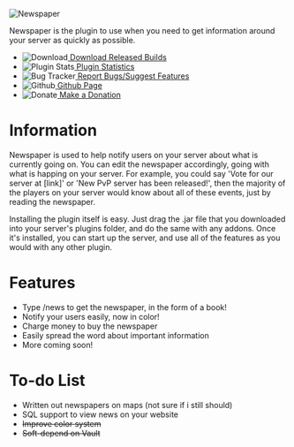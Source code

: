![Newspaper](http://i.imgur.com/OVY2S7Z.png)

Newspaper is the plugin to use when you need to get information around your server as quickly as possible.

* ![Download](http://cdn1.iconfinder.com/data/icons/Futurosoft%20Icons%200.5.2/16x16/mimetypes/Files-Word.png)[ Download Released Builds](http://dev.bukkit.org/server-mods/newspaper/files/)
* ![Plugin Stats](http://cdn4.iconfinder.com/data/icons/SUPERVISTA/business/png/16/column_chart.png)[ Plugin Statistics](https://mcstats.org/plugin/Newspaper/)
* ![Bug Tracker](http://cdn3.iconfinder.com/data/icons/fatcow/16x16_0400/error.png)[ Report Bugs/Suggest Features](http://dev.bukkit.org/server-mods/newspaper/tickets/)
* ![Github](http://cdn1.iconfinder.com/data/icons/Keyamoon-IcoMoon--limited/16/github-cat.png)[ Github Page](https://github.com/keybordpiano459/Newspaper/)
* ![Donate](http://cdn4.iconfinder.com/data/icons/pc_de_hamburg_icon_pack/16x16/donate.png)[ Make a Donation](https://www.paypal.com/cgi-bin/webscr?cmd=_s-xclick&hosted_button_id=7KAV7SCMLHPMC)


# Information

Newspaper is used to help notify users on your server about what is currently going on. You can edit the newspaper accordingly, going with what is happing on your server. For example, you could say 'Vote for our server at [link]' or 'New PvP server has been released!', then the majority of the players on your server would know about all of these events, just by reading the newspaper.

Installing the plugin itself is easy. Just drag the .jar file that you downloaded into your server's plugins folder, and do the same with any addons. Once it's installed, you can start up the server, and use all of the features as you would with any other plugin.


# Features

* Type /news to get the newspaper, in the form of a book!
* Notify your users easily, now in color!
* Charge money to buy the newspaper
* Easily spread the word about important information
* More coming soon!


# To-do List

* Written out newspapers on maps (not sure if i still should)
* SQL support to view news on your website
* ~~Improve color system~~
* ~~Soft-depend on Vault~~
